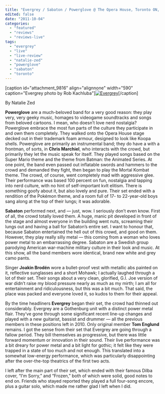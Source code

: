 ```yaml
---
title: "Evergrey / Sabaton / Powerglove @ The Opera House, Toronto ON, September 22, 2011"
edited: false
date: "2011-10-04"
categories:
  - "featured"
  - "reviews"
  - "reviews-live"
tags:
  - "evergrey"
  - "live"
  - "live-review"
  - "natalie-zed"
  - "powerglove"
  - "sabaton"
  - "toronto"
---
```


\[caption id="attachment\_9816" align="alignnone" width="590" caption="Evergrey photo by Rob Kachluba"\][![](http://www.hellbound.ca/wp-content/uploads/2011/09/Evergrey-590x442.jpg "Evergrey")](http://www.hellbound.ca/wp-content/uploads/2011/09/Evergrey.jpg)\[/caption\]

By Natalie Zed

**Powerglove** are a much-beloved band for a very good reason: they play very, very geeky music, homages to videogame soundtracks and songs from beloved cartoons. I mean, who doesn’t love nerd nostalgia? Powerglove embrace the most fun parts of the culture they participate in and own them completely. They walked onto the Opera House stage decked out in their trademark foam armour, designed to look like Koopa shells. Powerglove are primarily an instrumental band; they do have a with a frontman, of sorts, in **Chris Marchiel**, who interacts with the crowd, but primarily they let the music speak for itself. They played songs based on the Super Mario theme and the theme from Batman: the Animated Series. At one point, the band even passed out inflatable swords and hammers to the crowd and demanded they fight, then began to play the Mortal Kombat theme. The crowd, of course, went completely mad with aggressive glee. Their performance was based 100 percent on fun, nostalgia and tapping into nerd culture, with no hint of self-important kvlt elitism. There is something goofy about it, but also lovely and pure. Their set ended with a rendition of the Pokémon theme, and a room full of 17- to 22-year-old boys sang along at the top of their lungs; it was adorable.

**Sabaton** performed next, and — just, wow. I seriously don’t even know. First of all, the crowd totally loved them. A huge, manic pit developed in front of the stage and almost everyone in the building went nuts, screaming their lungs out and having a ball for Sabaton’s entire set. I want to honour that, because Sabaton entertained the hell out of this crowd, and good on them. However, they play really silly metal — this coming from a woman who loves power metal to an embarrassing degree. Sabaton are a Swedish group parodying American war-machine military culture in their look and music. At this show, all the band members wore identical, brand new white and grey camo pants.

Singer **Joakin Brodén** wore a bullet-proof vest with metallic abs painted on it, reflective sunglasses and a short Mohawk; I actually laughed through a lot of their set. Their songs about a very clean, glorified, G.I. Joe version of war didn’t raise my blood pressure nearly as much as my mirth; I am all for entertainment and ridiculousness, but this was a bit much. That said, the place was packed and everyone loved it, so kudos to them for their appeal.

By the time headliners **Evergrey** began their set, the crowd had thinned out considerably. Evergrey are a Gothenburg unit with a distinct power metal flair. They’ve gone through some significant recent line-up changes and played with a new guitarist, bassist and drummer — all the previous members in these positions left in 2010. Only original member **Tom Englund** remains. I got the sense from their set that Evergrey are going through a fallow period. They bill themselves as progressive, but there was little forward momentum or innovation in their sound. Their live performance was a bit dreary for power metal and a bit light for gothic; it felt like they were trapped in a state of too much and not enough. This translated into a somewhat low-energy performance, which was particularly disappointing after the over-the-top theatrics of the first two acts.

I left after the main part of their set, which ended with their famous Dilba cover, “I'm Sorry,” and “Frozen,” both of which were solid, good notes to end on. Friends who stayed reported they played a full four-song encore, plus a guitar solo, which made me rather glad I left when I did.
